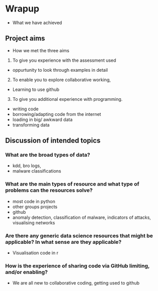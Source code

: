 # Wrapup 

* What we have achieved

## Project aims 
* How we met the three aims
1. To give you experience with the assessment used
* oppurtunity to look through examples in detail
2. To enable you to explore collaborative working,
* Learning to use github
3. To give you additional experience with programming.
* writing code
* borrowing/adapting code from the internet
* loading in big/ awkward data
* transforming data


## Discussion of intended topics

### What are the broad types of data?
* kdd, bro logs, 
* malware classifications

### What are the main types of resource and what type of problems can the resources solve?
* most code in python
* other groups projects
* github
* anomaly detection, classification of malware, indicators of attacks, visualising networks  


### Are there any generic data science resources that might be applicable? In what sense are they applicable?
* Visualisation code in r 

### How is the experience of sharing code via GitHub limiting, and/or enabling?
* We are all new to collaborative coding, getting used to github
